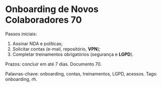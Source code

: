 # Onboarding de Novos Colaboradores 70

Passos iniciais:
1. Assinar NDA e políticas;
2. Solicitar contas (e-mail, repositório, **VPN**);
3. Completar treinamentos obrigatórios (segurança e **LGPD**).

Prazos: concluir em até 7 dias. Documento 70.

Palavras-chave: onboarding, contas, treinamentos, LGPD, acessos.
Tags: onboarding, rh.
